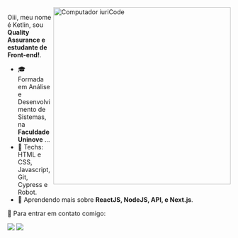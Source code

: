 <img src="https://raw.githubusercontent.com/MicaelliMedeiros/micaellimedeiros/master/image/computer-illustration.png" min-width="400px" max-width="400px" width="400px" align="right" alt="Computador iuriCode">

<p align="left"> 
  Oiii, meu nome é Ketlin, sou <strong> Quality Assurance e estudante de Front-end!</strong>.<br>
 
- 🎓 Formada em Análise e Desenvolvimento de Sistemas, na **Faculdade Uninove** ...
- 🦄 Techs: HTML e CSS, Javascript, Git, Cypress e Robot.
- 🌸 Aprendendo mais sobre **ReactJS, NodeJS, API, e Next.js**.
</p>

<p align="left">
  💌 Para entrar em contato comigo:
</p>

<p align="left">
  <a href="mailto:ketlinsouza110@gmail.com" alt="Gmail" target="_blank">
  <img src="https://img.shields.io/badge/-Gmail-FF0000?style=flat-square&labelColor=FF0000&logo=gmail&logoColor=white" /></a>

  <a href="https://www.linkedin.com/in/ketlin-souza-759219167/" alt="Linkedin" target="_blank">
  <img src="https://img.shields.io/badge/-Linkedin-0e76a8?style=flat-square&logo=Linkedin&logoColor=white" /></a>
</p>  
